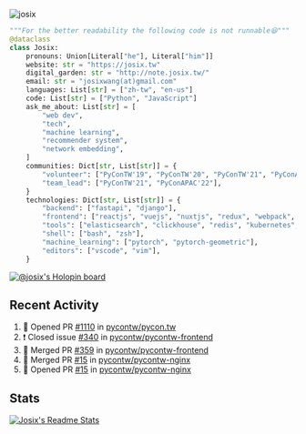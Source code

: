 ![josix](https://komarev.com/ghpvc/?username=josix)
```python
"""For the better readability the following code is not runnable😆"""
@dataclass
class Josix:
    pronouns: Union[Literal["he"], Literal["him"]]
    website: str = "https://josix.tw"
    digital_garden: str = "http://note.josix.tw/"
    email: str = "josixwang(at)gmail.com"
    languages: List[str] = ["zh-tw", "en-us"]
    code: List[str] = ["Python", "JavaScript"]
    ask_me_about: List[str] = [
        "web dev",
        "tech",
        "machine learning",
        "recommender system",
        "network embedding",
    ]
    communities: Dict[str, List[str]] = {
        "volunteer": ["PyConTW'19", "PyConTW'20", "PyConTW'21", "PyConAPAC'22"],
        "team_lead": ["PyConTW'21", "PyConAPAC'22"],
    }
    technologies: Dict[str, List[str]] = {
        "backend": ["fastapi", "django"],
        "frontend": ["reactjs", "vuejs", "nuxtjs", "redux", "webpack", "tailwindcss"],
        "tools": ["elasticsearch", "clickhouse", "redis", "kubernetes", "docker"],
        "shell": ["bash", "zsh"],
        "machine_learning": ["pytorch", "pytorch-geometric"],
        "editors": ["vscode", "vim"],
    }
```
[![@josix's Holopin board](https://holopin.io/api/user/board?user=josix)](https://holopin.io/@josix)

## Recent Activity
<!--START_SECTION:activity-->
1. 💪 Opened PR [#1110](https://github.com/pycontw/pycon.tw/pull/1110) in [pycontw/pycon.tw](https://github.com/pycontw/pycon.tw)
2. ❗️ Closed issue [#340](https://github.com/pycontw/pycontw-frontend/issues/340) in [pycontw/pycontw-frontend](https://github.com/pycontw/pycontw-frontend)
3. 🎉 Merged PR [#359](https://github.com/pycontw/pycontw-frontend/pull/359) in [pycontw/pycontw-frontend](https://github.com/pycontw/pycontw-frontend)
4. 🎉 Merged PR [#15](https://github.com/pycontw/pycontw-nginx/pull/15) in [pycontw/pycontw-nginx](https://github.com/pycontw/pycontw-nginx)
5. 💪 Opened PR [#15](https://github.com/pycontw/pycontw-nginx/pull/15) in [pycontw/pycontw-nginx](https://github.com/pycontw/pycontw-nginx)
<!--END_SECTION:activity-->



## Stats
[![Josix's Readme Stats](https://github-readme-stats.vercel.app/api?username=josix&show_icons=true&theme=default&count_private=true&card_width=400)](https://github.com/anuraghazra/github-readme-stats)

